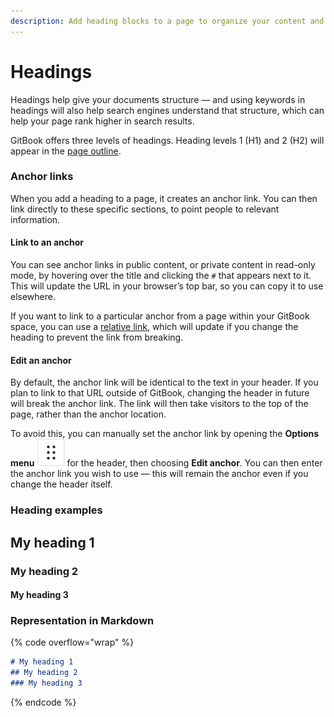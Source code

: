 ```yaml
---
description: Add heading blocks to a page to organize your content and improve SEO
---
```


# Headings

Headings help give your documents structure — and using keywords in headings will also help search engines understand that structure, which can help your page rank higher in search results.&#x20;

GitBook offers three levels of headings. Heading levels 1 (H1) and 2 (H2) will appear in the [page outline](../../resources/gitbook-ui.md#page-outline).

### Anchor links

When you add a heading to a page, it creates an anchor link. You can then link directly to these specific sections, to point people to relevant information.

#### Link to an anchor

You can see anchor links in public content, or private content in read-only mode, by hovering over the title and clicking the `#` that appears next to it. This will update the URL in your browser’s top bar, so you can copy it to use elsewhere.

If you want to link to a particular anchor from a page within your GitBook space, you can use a [relative link](../formatting/inline.md#relative-links), which will update if you change the heading to prevent the link from breaking.

#### Edit an anchor

By default, the anchor link will be identical to the text in your header. If you plan to link to that URL outside of GitBook, changing the header in future will break the anchor link. The link will then take visitors to the top of the page, rather than the anchor location.

To avoid this, you can manually set the anchor link by opening the **Options menu** <picture><source srcset="../../.gitbook/assets/options_menu_icon_dark.svg" media="(prefers-color-scheme: dark)"><img src="../../.gitbook/assets/options_menu_icon_light.svg" alt=""></picture> for the header, then choosing **Edit anchor**. You can then enter the anchor link you wish to use — this will remain the anchor even if you change the header itself.

### Heading examples <a href="#example-of-a-heading" id="example-of-a-heading"></a>

## My heading 1

### My heading 2

#### My heading 3

### Representation in Markdown

{% code overflow="wrap" %}
```markdown
# My heading 1
## My heading 2
### My heading 3
```
{% endcode %}
